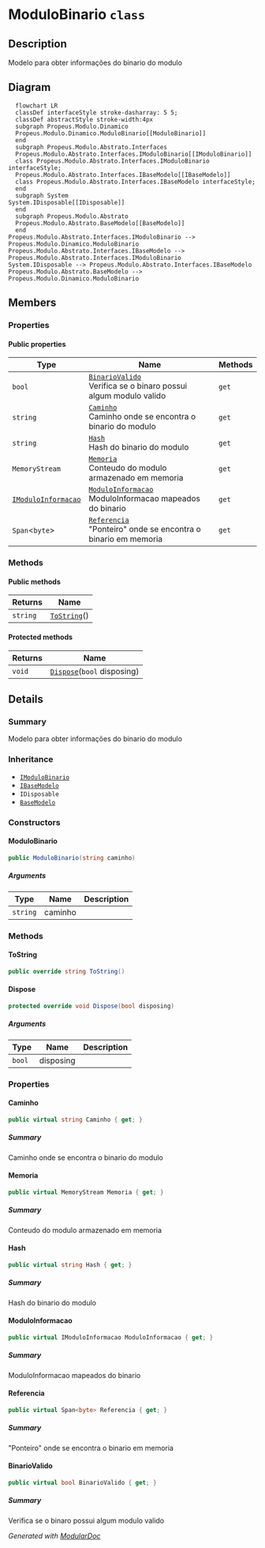 # ModuloBinario `class`

## Description
Modelo para obter informações do binario do modulo

## Diagram
```mermaid
  flowchart LR
  classDef interfaceStyle stroke-dasharray: 5 5;
  classDef abstractStyle stroke-width:4px
  subgraph Propeus.Modulo.Dinamico
  Propeus.Modulo.Dinamico.ModuloBinario[[ModuloBinario]]
  end
  subgraph Propeus.Modulo.Abstrato.Interfaces
  Propeus.Modulo.Abstrato.Interfaces.IModuloBinario[[IModuloBinario]]
  class Propeus.Modulo.Abstrato.Interfaces.IModuloBinario interfaceStyle;
  Propeus.Modulo.Abstrato.Interfaces.IBaseModelo[[IBaseModelo]]
  class Propeus.Modulo.Abstrato.Interfaces.IBaseModelo interfaceStyle;
  end
  subgraph System
System.IDisposable[[IDisposable]]
  end
  subgraph Propeus.Modulo.Abstrato
  Propeus.Modulo.Abstrato.BaseModelo[[BaseModelo]]
  end
Propeus.Modulo.Abstrato.Interfaces.IModuloBinario --> Propeus.Modulo.Dinamico.ModuloBinario
Propeus.Modulo.Abstrato.Interfaces.IBaseModelo --> Propeus.Modulo.Abstrato.Interfaces.IModuloBinario
System.IDisposable --> Propeus.Modulo.Abstrato.Interfaces.IBaseModelo
Propeus.Modulo.Abstrato.BaseModelo --> Propeus.Modulo.Dinamico.ModuloBinario
```

## Members
### Properties
#### Public  properties
| Type | Name | Methods |
| --- | --- | --- |
| `bool` | [`BinarioValido`](#binariovalido)<br>Verifica se o binaro possui algum modulo valido | `get` |
| `string` | [`Caminho`](#caminho)<br>Caminho onde se encontra o binario do modulo | `get` |
| `string` | [`Hash`](#hash)<br>Hash do binario do modulo | `get` |
| `MemoryStream` | [`Memoria`](#memoria)<br>Conteudo do modulo armazenado em memoria | `get` |
| [`IModuloInformacao`](./propeusmoduloabstratointerfaces-IModuloInformacao.md) | [`ModuloInformacao`](#moduloinformacao)<br>ModuloInformacao mapeados do binario | `get` |
| `Span`&lt;`byte`&gt; | [`Referencia`](#referencia)<br>"Ponteiro" onde se encontra o binario em memoria | `get` |

### Methods
#### Public  methods
| Returns | Name |
| --- | --- |
| `string` | [`ToString`](#tostring)() |

#### Protected  methods
| Returns | Name |
| --- | --- |
| `void` | [`Dispose`](#dispose)(`bool` disposing) |

## Details
### Summary
Modelo para obter informações do binario do modulo

### Inheritance
 - [
`IModuloBinario`
](./propeusmoduloabstratointerfaces-IModuloBinario.md)
 - [
`IBaseModelo`
](./propeusmoduloabstratointerfaces-IBaseModelo.md)
 - `IDisposable`
 - [
`BaseModelo`
](./propeusmoduloabstrato-BaseModelo.md)

### Constructors
#### ModuloBinario
```csharp
public ModuloBinario(string caminho)
```
##### Arguments
| Type | Name | Description |
| --- | --- | --- |
| `string` | caminho |   |

### Methods
#### ToString
```csharp
public override string ToString()
```

#### Dispose
```csharp
protected override void Dispose(bool disposing)
```
##### Arguments
| Type | Name | Description |
| --- | --- | --- |
| `bool` | disposing |   |

### Properties
#### Caminho
```csharp
public virtual string Caminho { get; }
```
##### Summary
Caminho onde se encontra o binario do modulo

#### Memoria
```csharp
public virtual MemoryStream Memoria { get; }
```
##### Summary
Conteudo do modulo armazenado em memoria

#### Hash
```csharp
public virtual string Hash { get; }
```
##### Summary
Hash do binario do modulo

#### ModuloInformacao
```csharp
public virtual IModuloInformacao ModuloInformacao { get; }
```
##### Summary
ModuloInformacao mapeados do binario

#### Referencia
```csharp
public virtual Span<byte> Referencia { get; }
```
##### Summary
"Ponteiro" onde se encontra o binario em memoria

#### BinarioValido
```csharp
public virtual bool BinarioValido { get; }
```
##### Summary
Verifica se o binaro possui algum modulo valido

*Generated with* [*ModularDoc*](https://github.com/hailstorm75/ModularDoc)

